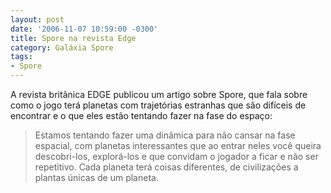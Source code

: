 ```yaml
---
layout: post
date: '2006-11-07 10:59:00 -0300'
title: Spore na revista Edge
category: Galáxia Spore
tags:
- Spore
---
```

A revista britânica EDGE publicou um artigo sobre Spore, que fala sobre como o jogo terá planetas com trajetórias estranhas que são difíceis de encontrar e o que eles estão tentando fazer na fase do espaço:

> Estamos tentando fazer uma dinâmica para não cansar na fase espacial, com planetas interessantes que ao entrar neles você queira descobri-los, explorá-los e que convidam o jogador a ficar e não ser repetitivo. Cada planeta terá coisas diferentes, de civilizações a plantas únicas de um planeta.